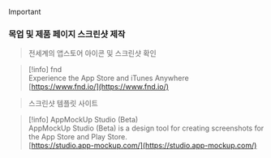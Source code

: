 > [!important]
> 
> ### 목업 및 제품 페이지 스크린샷 제작
> 
>   
> 
> > 전세계의 앱스토어 아이콘 및 스크린샷 확인
> 
> > [!info] fnd  
> > Experience the App Store and iTunes Anywhere  
> > [https://www.fnd.io/](https://www.fnd.io/)  
> 
>   
> 
> > 스크린샷 템플릿 사이트
> 
> > [!info] AppMockUp Studio (Beta)  
> > AppMockUp Studio (Beta) is a design tool for creating screenshots for the App Store and Play Store.  
> > [https://studio.app-mockup.com/](https://studio.app-mockup.com/)